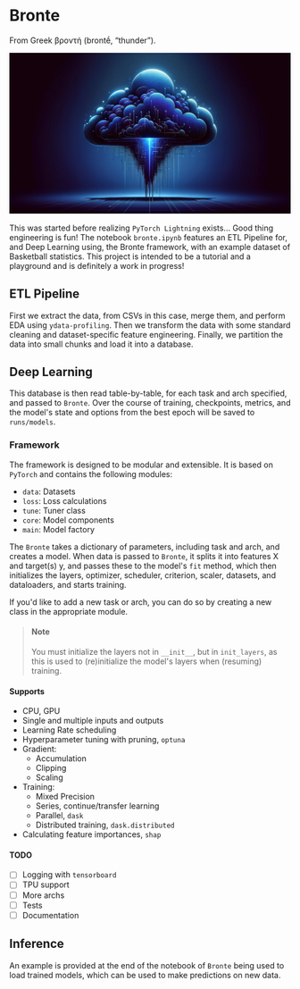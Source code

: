 # Bronte

From Greek βροντή (brontḗ, “thunder”).

![thunder](thunder.png)

This was started before realizing `PyTorch Lightning` exists... Good thing engineering is fun! The notebook `bronte.ipynb` features an ETL Pipeline for, and Deep Learning using, the Bronte framework, with an example dataset of Basketball statistics. This project is intended to be a tutorial and a playground and is definitely a work in progress!

## ETL Pipeline

First we extract the data, from CSVs in this case, merge them, and perform EDA using `ydata-profiling`. Then we transform the data with some standard cleaning and dataset-specific feature engineering. Finally, we partition the data into small chunks and load it into a database.

## Deep Learning

This database is then read table-by-table, for each task and arch specified, and passed to `Bronte`. Over the course of training, checkpoints, metrics, and the model's state and options from the best epoch will be saved to `runs/models`.

### Framework

The framework is designed to be modular and extensible. It is based on `PyTorch` and contains the following modules:

- `data`: Datasets
- `loss`: Loss calculations
- `tune`: Tuner class
- `core`: Model components
- `main`: Model factory

The `Bronte` takes a dictionary of parameters, including task and arch, and creates a model. When data is passed to `Bronte`, it splits it into features X and target(s) y, and passes these to the model's `fit` method, which then initializes the layers, optimizer, scheduler, criterion, scaler, datasets, and dataloaders, and starts training.

If you'd like to add a new task or arch, you can do so by creating a new class in the appropriate module.

> #### Note
>
> You must initialize the layers not in `__init__`, but in `init_layers`, as this is used to (re)initialize the model's layers when (resuming) training.

#### Supports

- CPU, GPU
- Single and multiple inputs and outputs
- Learning Rate scheduling
- Hyperparameter tuning with pruning, `optuna`
- Gradient:
  - Accumulation
  - Clipping
  - Scaling
- Training:
  - Mixed Precision
  - Series, continue/transfer learning
  - Parallel, `dask`
  - Distributed training, `dask.distributed`
- Calculating feature importances, `shap`

#### TODO

- [ ] Logging with `tensorboard`
- [ ] TPU support
- [ ] More archs
- [ ] Tests
- [ ] Documentation

## Inference

An example is provided at the end of the notebook of `Bronte` being used to load trained models, which can be used to make predictions on new data.
